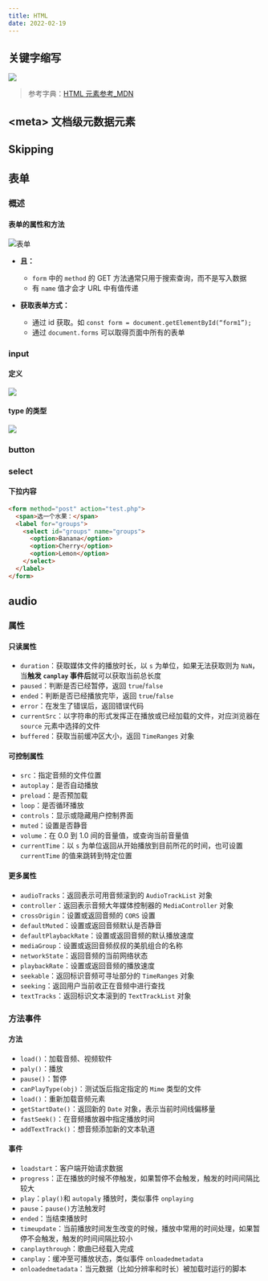 ```yaml
---
title: HTML
date: 2022-02-19
---
```


## 关键字缩写

![](/blog/web/html_label.png)

> 参考字典：[HTML 元素参考\_MDN ](https://developer.mozilla.org/zh-CN/docs/Web/HTML/Element)

## \<meta\> 文档级元数据元素

## Skipping

## 表单

### 概述

#### 表单的属性和方法

![表单](/blog/web/html_form.png)

- **且：**

  - `form` 中的 `method` 的 GET 方法通常只用于搜索查询，而不是写入数据
  - 有 `name` 值才会才 URL 中有值传递

- **获取表单方式：**

  - 通过 id 获取。如 `const form = document.getElementById(“form1”);`
  - 通过 `document.forms` 可以取得页面中所有的表单

### input

#### 定义

![](/blog/web/html_input.png)

#### type 的类型

![](/blog/web/html_input_type.png)

### button

### select

#### 下拉内容

```html
<form method="post" action="test.php">
  <span>选一个水果：</span>
  <label for="groups">
    <select id="groups" name="groups">
      <option>Banana</option>
      <option>Cherry</option>
      <option>Lemon</option>
    </select>
  </label>
</form>
```

## audio

### 属性

#### 只读属性

- `duration`：获取媒体文件的播放时长，以 `s` 为单位，如果无法获取则为 `NaN`，当**触发 `canplay` 事件后**就可以获取当前总长度
- `paused`：判断是否已经暂停，返回 `true`/`false`
- `ended`：判断是否已经播放完毕，返回 `true`/`false`
- `error`：在发生了错误后，返回错误代码
- `currentSrc`：以字符串的形式发挥正在播放或已经加载的文件，对应浏览器在 `source` 元素中选择的文件
- `buffered`：获取当前缓冲区大小，返回 `TimeRanges` 对象

#### 可控制属性

- `src`：指定音频的文件位置
- `autoplay`：是否自动播放
- `preload`：是否预加载
- `loop`：是否循环播放
- `controls`：显示或隐藏用户控制界面
- `muted`：设置是否静音
- `volume`：在 0.0 到 1.0 间的音量值，或查询当前音量值
- `currentTime`：以 `s` 为单位返回从开始播放到目前所花的时间，也可设置 `currentTime` 的值来跳转到特定位置

#### 更多属性

- `audioTracks`：返回表示可用音频滚到的 `AudioTrackList` 对象
- `controller`：返回表示音频大年媒体控制器的 `MediaController` 对象
- `crossOrigin`：设置或返回音频的 `CORS` 设置
- `defaultMuted`：设置或返回音频默认是否静音
- `defaultPlaybackRate`：设置或返回音频的默认播放速度
- `mediaGroup`：设置或返回音频叔叔的美肌组合的名称
- `networkState`：返回音频的当前网络状态
- `playbackRate`：设置或返回音频的播放速度
- `seekable`：返回标识音频可寻址部分的 `TimeRanges` 对象
- `seeking`：返回用户当前收正在音频中进行查找
- `textTracks`：返回标识文本滚到的 `TextTrackList` 对象

### 方法事件

#### 方法

- `load()`：加载音频、视频软件
- `paly()`：播放
- `pause()`：暂停
- `canPlayType(obj)`：测试饭后指定指定的 `Mime` 类型的文件
- `load()`：重新加载音频元素
- `getStartDate()`：返回新的 `Date` 对象，表示当前时间线偏移量
- `fastSeek()`：在音频播放器中指定播放时间
- `addTextTrack()`：想音频添加新的文本轨道

#### 事件

- `loadstart`：客户端开始请求数据
- `progress`：正在播放的时候不停触发，如果暂停不会触发，触发的时间间隔比较大
- `play`：`play()`和 `autopaly` 播放时，类似事件 `onplaying`
- `pause`：`pause()`方法触发时
- `ended`：当结束播放时
- `timeupdate`：当前播放时间发生改变的时候，播放中常用的时间处理，如果暂停不会触发，触发的时间间隔比较小
- `canplaythrough`：歌曲已经载入完成
- `canplay`：缓冲至可播放状态，类似事件 `onloadedmetadata`
- `onloadedmetadata`：当元数据（比如分辨率和时长）被加载时运行的脚本
